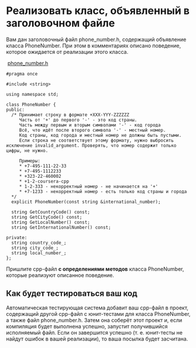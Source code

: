 Реализовать класс, объявленный в заголовочном файле
===================================================

Вам дан заголовочный файл phone_number.h, содержащий объявление класса
PhoneNumber. При этом в комментариях описано поведение, которое ожидается от
реализации этого класса.

 [phone_number.h](https://stepik.org/media/attachments/lesson/285462/phone_number.h)

~~~~~~~~~~~~~~~~~~~~~~~~~~~~~~~~~~~~~~~~~~~~~~~~~~~~~~~~~~~~~~~~~~~~~~~~~~~~~~~~
#pragma once

#include <string>

using namespace std;

class PhoneNumber {
public:
  /* Принимает строку в формате +XXX-YYY-ZZZZZZ
     Часть от '+' до первого '-' - это код страны.
     Часть между первым и вторым символами '-' - код города
     Всё, что идёт после второго символа '-' - местный номер.
     Код страны, код города и местный номер не должны быть пустыми.
     Если строка не соответствует этому формату, нужно выбросить исключение invalid_argument. Проверять, что номер содержит только цифры, не нужно.

     Примеры:
     * +7-495-111-22-33
     * +7-495-1112233
     * +323-22-460002
     * +1-2-coursera-cpp
     * 1-2-333 - некорректный номер - не начинается на '+'
     * +7-1233 - некорректный номер - есть только код страны и города
  */
  explicit PhoneNumber(const string &international_number);

  string GetCountryCode() const;
  string GetCityCode() const;
  string GetLocalNumber() const;
  string GetInternationalNumber() const;

private:
  string country_code_;
  string city_code_;
  string local_number_;
};
~~~~~~~~~~~~~~~~~~~~~~~~~~~~~~~~~~~~~~~~~~~~~~~~~~~~~~~~~~~~~~~~~~~~~~~~~~~~~~~~

Пришлите cpp-файл **с определениями методов** класса PhoneNumber, которые
реализуют описанное поведение.

Как будет тестироваться ваш код
-------------------------------

Автоматическая тестирующая система добавит ваш cpp-файл в проект, содержащий
другой cpp-файл с юнит-тестами для класса PhoneNumber, а также файл
phone_number.h. Затем она соберёт этот проект и, если компиляция будет выполнена
успешно, запустит получившийся исполняемый файл. Если он завершится успешно (т.
е. юнит-тесты не найдут ошибок в вашей реализации), то ваша посылка будет
засчитана.
